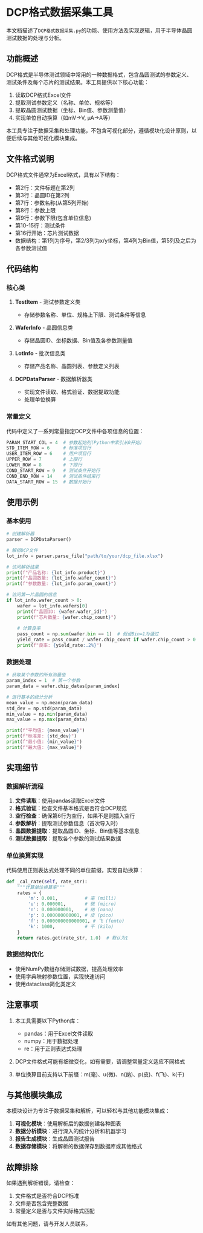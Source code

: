 # DCP格式数据采集工具

本文档描述了`DCP格式数据采集.py`的功能、使用方法及实现逻辑，用于半导体晶圆测试数据的处理与分析。

## 功能概述

DCP格式是半导体测试领域中常用的一种数据格式，包含晶圆测试的参数定义、测试条件及每个芯片的测试结果。本工具提供以下核心功能：

1. 读取DCP格式Excel文件
2. 提取测试参数定义（名称、单位、规格等）
3. 提取晶圆测试数据（坐标、Bin值、参数测量值）
4. 实现单位自动换算（如mV→V, μA→A等）

本工具专注于数据采集和处理功能，不包含可视化部分，遵循模块化设计原则，以便后续与其他可视化模块集成。

## 文件格式说明

DCP格式文件通常为Excel格式，具有以下结构：

- 第2行：文件标题在第2列
- 第3行：晶圆ID在第2列
- 第7行：参数名称(从第5列开始)
- 第8行：参数上限
- 第9行：参数下限(包含单位信息)
- 第10-15行：测试条件
- 第16行开始：芯片测试数据
- 数据结构：第1列为序号，第2/3列为x/y坐标，第4列为Bin值，第5列及之后为各参数测试值

## 代码结构

### 核心类

1. **TestItem** - 测试参数定义类
   - 存储参数名称、单位、规格上下限、测试条件等信息

2. **WaferInfo** - 晶圆信息类
   - 存储晶圆ID、坐标数据、Bin值及各参数测量值

3. **LotInfo** - 批次信息类
   - 存储产品名称、晶圆列表、参数定义列表

4. **DCPDataParser** - 数据解析器类
   - 实现文件读取、格式验证、数据提取功能
   - 处理单位换算

### 常量定义

代码中定义了一系列常量指定DCP文件中各项信息的位置：

```python
PARAM_START_COL = 4  # 参数起始列(Python中索引从0开始)
STD_ITEM_ROW = 6     # 标准项目行
USER_ITEM_ROW = 6    # 用户项目行
UPPER_ROW = 7        # 上限行
LOWER_ROW = 8        # 下限行
COND_START_ROW = 9   # 测试条件开始行
COND_END_ROW = 14    # 测试条件结束行
DATA_START_ROW = 15  # 数据开始行
```

## 使用示例

### 基本使用

```python
# 创建解析器
parser = DCPDataParser()

# 解析DCP文件
lot_info = parser.parse_file("path/to/your/dcp_file.xlsx")

# 访问解析结果
print(f"产品名称: {lot_info.product}")
print(f"晶圆数量: {lot_info.wafer_count}")
print(f"参数数量: {lot_info.param_count}")

# 访问第一片晶圆的信息
if lot_info.wafer_count > 0:
    wafer = lot_info.wafers[0]
    print(f"晶圆ID: {wafer.wafer_id}")
    print(f"芯片数量: {wafer.chip_count}")
    
    # 计算良率
    pass_count = np.sum(wafer.bin == 1)  # 假设Bin=1为通过
    yield_rate = pass_count / wafer.chip_count if wafer.chip_count > 0 else 0
    print(f"良率: {yield_rate:.2%}")
```

### 数据处理

```python
# 获取某个参数的所有测量值
param_index = 1  # 第一个参数
param_data = wafer.chip_datas[param_index]

# 进行基本的统计分析
mean_value = np.mean(param_data)
std_dev = np.std(param_data)
min_value = np.min(param_data)
max_value = np.max(param_data)

print(f"平均值: {mean_value}")
print(f"标准差: {std_dev}")
print(f"最小值: {min_value}")
print(f"最大值: {max_value}")
```

## 实现细节

### 数据解析流程

1. **文件读取**：使用pandas读取Excel文件
2. **格式验证**：检查文件基本格式是否符合DCP规范
3. **空行检查**：确保第6行为空行，如果不是则插入空行
4. **参数解析**：提取测试参数信息（首次导入时）
5. **晶圆数据提取**：提取晶圆ID、坐标、Bin值等基本信息
6. **测试数据提取**：提取各个参数的测试结果数据

### 单位换算实现

代码使用正则表达式处理不同的单位前缀，实现自动换算：

```python
def _cal_rate(self, rate_str):
    """计算单位换算率"""
    rates = {
        'm': 0.001,          # 毫 (milli)
        'u': 0.000001,       # 微 (micro)
        'n': 0.000000001,    # 纳 (nano)
        'p': 0.000000000001, # 皮 (pico)
        'f': 0.000000000000001, # 飞 (femto)
        'k': 1000,           # 千 (kilo)
    }
    return rates.get(rate_str, 1.0)  # 默认为1
```

### 数据结构优化

- 使用NumPy数组存储测试数据，提高处理效率
- 使用字典映射参数位置，实现快速访问
- 使用dataclass简化类定义

## 注意事项

1. 本工具需要以下Python库：
   - pandas：用于Excel文件读取
   - numpy：用于数据处理
   - re：用于正则表达式处理

2. DCP文件格式可能有细微变化，如有需要，请调整常量定义适应不同格式

3. 单位换算目前支持以下前缀：m(毫)、u(微)、n(纳)、p(皮)、f(飞)、k(千)

## 与其他模块集成

本模块设计为专注于数据采集和解析，可以轻松与其他功能模块集成：

1. **可视化模块**：使用解析后的数据创建各种图表
2. **数据分析模块**：进行深入的统计分析和机器学习
3. **报告生成模块**：生成晶圆测试报告
4. **数据存储模块**：将解析的数据保存到数据库或其他格式

## 故障排除

如果遇到解析错误，请检查：

1. 文件格式是否符合DCP标准
2. 文件是否包含完整数据
3. 常量定义是否与文件实际格式匹配

如有其他问题，请与开发人员联系。 
